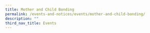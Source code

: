 ```yaml
---
title: Mother and Child Bonding
permalink: /events-and-notices/events/mother-and-child-bonding/
description: ""
third_nav_title: Events
---
```

